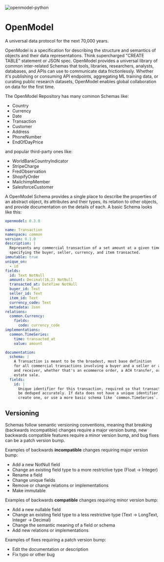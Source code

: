 ![openmodel-python](https://github.com/kvh/openmodel/workflows/openmodel-python/badge.svg)

# OpenModel

A universal data protocol for the next 70,000 years.

OpenModel is a specification for describing the structure and semantics of objects and their data representations. Think supercharged "CREATE TABLE" statement or JSON spec. OpenModel provides a universal library of common inter-related Schemas that tools, libraries, researchers, analysts, databases, and APIs can use to communicate data frictionlessly. Whether it's publishing or consuming API endpoints,
aggregating ML training data, or curating public research datasets, OpenModel enables global collaboration on data for the first time.

The OpenModel Repository has many common Schemas like:

- Country
- Currency
- Date
- Transaction
- Customer
- Address
- PhoneNumber
- EndOfDayPrice

and popular third-party ones like:

- WorldBankCountryIndicator
- StripeCharge
- FredObservation
- ShopifyOrder
- MailchimpMember
- SalesforceCustomer

A OpenModel Schema provides a single place to describe the properties of an abstract object, its attributes and their types, its relation to other objects, and provide documentation on the details of each. A basic Schema looks like this:

```yaml
openmodel: 0.3.0

name: Transaction
namespace: common
version: 0.1.0
description: |
  Represents any commercial transaction of a set amount at a given time, optionally
  specifying the buyer, seller, currency, and item transacted.
immutable: true
unique_on:
  - id
fields:
  id: Text NotNull
  amount: Decimal(16,2) NotNull
  transacted_at: DateTime NotNull
  buyer_id: Text
  seller_id: Text
  item_id: Text
  currency_code: Text
  metadata: Json
relations:
  common.Currency:
    fields:
      code: currency_code
implementations:
  common.TimeSeries:
    time: transacted_at
    value: amount

documentation:
  schema: |
    A Transaction is meant to be the broadest, most base definition
    for all commercial transactions involving a buyer and a seller or a sender
    and receiver, whether that's an ecommerce order, a ACH transfer, or a real
    estate sale.
  fields:
    id: |
      Unique identifier for this transaction, required so that transactions can
      be deduped accurately. If data does not have a unique identifier, either
      create one, or use a more basic schema like `common.TimeSeries`.
```

## Versioning

Schemas follow semantic versioning conventions, meaning that breaking (backwards
incompatible) changes require a major version bump, new backwards
compatible features require a minor version bump, and bug fixes can be a patch
version bump.

Examples of backwards **incompatible** changes requiring major version bump:

- Add a new NotNull field
- Change an existing field type to a more restrictive type (Float -> Integer)
- Rename a field
- Change unique fields
- Remove or change relations or implementations
- Make immutable

Examples of backwards **compatible** changes requiring minor version bump:

- Add a new nullable field
- Change an existing field type to a less restrictive type (Text -> LongText, Integer -> Decimal)
- Change the semantic meaning of a field or schema
- Add new relations or implementations

Examples of fixes requiring a patch version bump:

- Edit the documentation or description
- Fix typo or other bug
